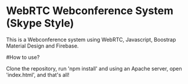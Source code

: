 # WebRTC Webconference System (Skype Style)

This is a Webconference system using WebRTC, Javascript, Boostrap Material Design and Firebase.

#How to use?

Clone the repository, run 'npm install' and using an Apache server, open 'index.html', and that's all!

